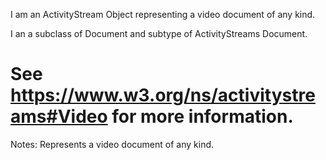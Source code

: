 I am an ActivityStream Object representing a video document of any kind.

I an a subclass of Document and subtype of ActivityStreams Document.

See https://www.w3.org/ns/activitystreams#Video for more information.
==========
 Notes: 
              Represents a video document of any kind.
             
